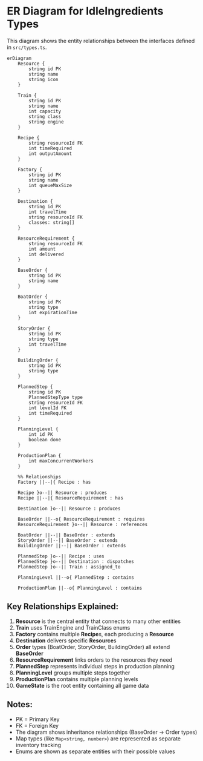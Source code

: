 # ER Diagram for IdleIngredients Types

This diagram shows the entity relationships between the interfaces defined in `src/types.ts`.

```mermaid
erDiagram
    Resource {
        string id PK
        string name
        string icon
    }

    Train {
        string id PK
        string name
        int capacity
        string class
        string engine
    }

    Recipe {
        string resourceId FK
        int timeRequired
        int outputAmount
    }

    Factory {
        string id PK
        string name
        int queueMaxSize
    }

    Destination {
        string id PK
        int travelTime
        string resourceId FK
        classes: string[]
    }

    ResourceRequirement {
        string resourceId FK
        int amount
        int delivered
    }

    BaseOrder {
        string id PK
        string name
    }

    BoatOrder {
        string id PK
        string type
        int expirationTime
    }

    StoryOrder {
        string id PK
        string type
        int travelTime
    }

    BuildingOrder {
        string id PK
        string type
    }

    PlannedStep {
        string id PK
        PlannedStepType type
        string resourceId FK
        int levelId FK
        int timeRequired
    }

    PlanningLevel {
        int id PK
        boolean done
    }

    ProductionPlan {
        int maxConcurrentWorkers
    }

    %% Relationships
    Factory ||--|{ Recipe : has

    Recipe }o--|| Resource : produces
    Recipe ||--|{ ResourceRequirement : has

    Destination }o--|| Resource : produces

    BaseOrder ||--o{ ResourceRequirement : requires
    ResourceRequirement }o--|| Resource : references

    BoatOrder ||--|| BaseOrder : extends
    StoryOrder ||--|| BaseOrder : extends
    BuildingOrder ||--|| BaseOrder : extends

    PlannedStep }o--|| Recipe : uses
    PlannedStep }o--|| Destination : dispatches
    PlannedStep }o--|| Train : assigned_to

    PlanningLevel ||--o{ PlannedStep : contains

    ProductionPlan ||--o{ PlanningLevel : contains

```

## Key Relationships Explained:

1. **Resource** is the central entity that connects to many other entities
2. **Train** uses TrainEngine and TrainClass enums
3. **Factory** contains multiple **Recipe**s, each producing a **Resource**
4. **Destination** delivers specific **Resource**s
5. **Order** types (BoatOrder, StoryOrder, BuildingOrder) all extend **BaseOrder**
6. **ResourceRequirement** links orders to the resources they need
7. **PlannedStep** represents individual steps in production planning
8. **PlanningLevel** groups multiple steps together
9. **ProductionPlan** contains multiple planning levels
10. **GameState** is the root entity containing all game data

## Notes:

- PK = Primary Key
- FK = Foreign Key
- The diagram shows inheritance relationships (BaseOrder → Order types)
- Map types (like `Map<string, number>`) are represented as separate inventory tracking
- Enums are shown as separate entities with their possible values
